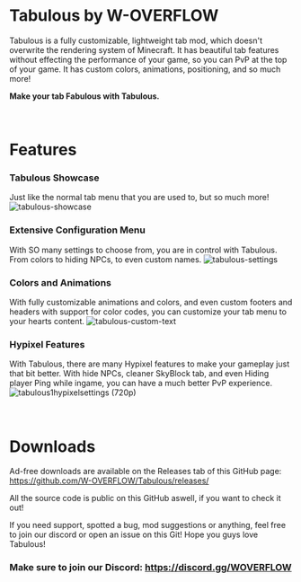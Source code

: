 # Tabulous by W-OVERFLOW
Tabulous is a fully customizable, lightweight tab mod, which doesn't overwrite the rendering system of Minecraft. It has beautiful tab features without effecting the performance of your game, so you can PvP at the top of your game. It has custom colors, animations, positioning, and so much more!

**Make your tab Fabulous with Tabulous.**<p>&nbsp;</p>

# Features
### Tabulous Showcase
Just like the normal tab menu that you are used to, but so much more!
![tabulous-showcase](https://user-images.githubusercontent.com/79922345/150956944-2ca64464-3211-46c8-9dc4-8785eb572b10.gif)

### Extensive Configuration Menu
With SO many settings to choose from, you are in control with Tabulous. From colors to hiding NPCs, to even custom names.
![tabulous-settings](https://user-images.githubusercontent.com/79922345/150957816-d6b6056d-1de1-49e1-a7f4-07d3d831c125.gif)

### Colors and Animations
With fully customizable animations and colors, and even custom footers and headers with support for color codes, you can customize your tab menu to your hearts content.
![tabulous-custom-text](https://user-images.githubusercontent.com/79922345/150957420-7b05ffa5-19c4-4d04-bc10-739fb58743c5.gif)

### Hypixel Features
With Tabulous, there are many Hypixel features to make your gameplay just that bit better. With hide NPCs, cleaner SkyBlock tab, and even Hiding player Ping while ingame, you can have a much better PvP experience.
![tabulous1hypixelsettings (720p)](https://user-images.githubusercontent.com/79922345/150957966-35d8076b-adce-4b75-8a57-981d716fcf93.png)


<p>&nbsp;</p>

# Downloads
Ad-free downloads are available on the Releases tab of this GitHub page: https://github.com/W-OVERFLOW/Tabulous/releases/

All the source code is public on this GitHub aswell, if you want to check it out!

If you need support, spotted a bug, mod suggestions or anything, feel free to join our discord or open an issue on this Git! Hope you guys love Tabulous!

### **Make sure to join our Discord: https://discord.gg/WOVERFLOW**
